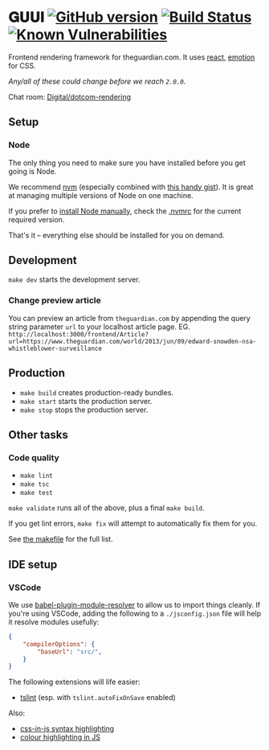 # 𝐆𝐔𝐔𝐈 [![GitHub version](https://badge.fury.io/gh/guardian%2Fguui.svg)](https://badge.fury.io/gh/guardian%2Fguui) [![Build Status](https://travis-ci.org/guardian/guui.svg?branch=master)](https://travis-ci.org/guardian/guui) [![Known Vulnerabilities](https://snyk.io/test/github/guardian/guui/badge.svg?targetFile=package.json)](https://snyk.io/test/github/guardian/guui?targetFile=package.json)



Frontend rendering framework for theguardian.com. It uses [react](https://reactjs.org/), [emotion](https://emotion.sh) for CSS.

_Any/all of these could change before we reach `2.0.0`._

Chat room: [Digital/dotcom-rendering](https://chat.google.com/room/AAAA6yBswlI)

## Setup
### Node

The only thing you need to make sure you have installed before you get going is Node.

We recommend [nvm](https://github.com/creationix/nvm) (especially combined with [this handy gist](https://gist.github.com/sndrs/5940e9e8a3f506b287233ed65365befb)). It is great at managing multiple versions of Node on one machine.

If you prefer to [install Node manually](https://nodejs.org/en/),
check the [.nvmrc](https://github.com/guardian/guui/blob/master/.nvmrc) for the current required version.

That's it – everything else should be installed for you on demand.

## Development
`make dev` starts the development server.

### Change preview article
You can preview an article from `theguardian.com` by appending the query string parameter `url` to your localhost article page. EG. `http://localhost:3000/frontend/Article?url=https://www.theguardian.com/world/2013/jun/09/edward-snowden-nsa-whistleblower-surveillance`

## Production
 - `make build` creates production-ready bundles.
 - `make start` starts the production server.
 - `make stop` stops the production server.

## Other tasks

### Code quality
- `make lint`
- `make tsc`
- `make test`

`make validate` runs all of the above, plus a final `make build`.

If you get lint errors, `make fix` will attempt to automatically fix them for you.

See [the makefile](https://github.com/guardian/guui/blob/master/makefile) for the full list.

## IDE setup

### VSCode
We use [babel-plugin-module-resolver](https://github.com/tleunen/babel-plugin-module-resolver) to allow us to import things cleanly. If you're using VSCode, adding the following to a `./jsconfig.json` file will help it resolve modules usefully:

```json
{
    "compilerOptions": {
        "baseUrl": "src/",
    }
}
```

The following extensions will life easier:

- [tslint](https://marketplace.visualstudio.com/items?itemName=eg2.tslint) (esp. with `tslint.autoFixOnSave` enabled)

Also:

- [css-in-js syntax highlighting](https://marketplace.visualstudio.com/items?itemName=jpoissonnier.vscode-styled-components)
- [colour highlighting in JS](https://marketplace.visualstudio.com/items?itemName=naumovs.color-highlight)
